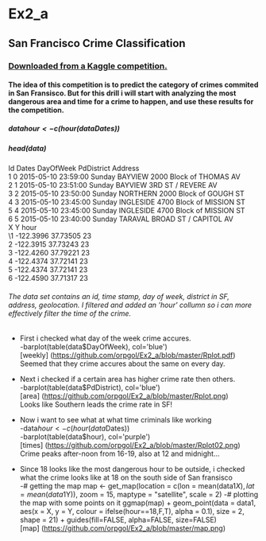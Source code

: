 # Ex2_a

## San Francisco Crime Classification
### [Downloaded from a Kaggle competition.](https://www.kaggle.com/c/sf-crime/data?test.csv.zip)
#### The idea of this competition is to predict the category of crimes commited in San Fransisco. But for this drill i will start with analyzing the most dangerous area and time for a crime to happen, and use these results for the competition.



##### data$hour <- c(hour(data$Dates))
##### head(data)


Id               Dates DayOfWeek PdDistrict                  Address <br>
1  0 2015-05-10 23:59:00    Sunday    BAYVIEW  2000 Block of THOMAS AV <br>
2  1 2015-05-10 23:51:00    Sunday    BAYVIEW       3RD ST / REVERE AV <br>
3  2 2015-05-10 23:50:00    Sunday   NORTHERN   2000 Block of GOUGH ST <br>
4  3 2015-05-10 23:45:00    Sunday  INGLESIDE 4700 Block of MISSION ST <br>
5  4 2015-05-10 23:45:00    Sunday  INGLESIDE 4700 Block of MISSION ST <br>
6  5 2015-05-10 23:40:00    Sunday    TARAVAL    BROAD ST / CAPITOL AV <br>
          X        Y hour <br>
\1 -122.3996 37.73505   23 <br>
2 -122.3915 37.73243   23 <br>
3 -122.4260 37.79221   23 <br>
4 -122.4374 37.72141   23 <br>
5 -122.4374 37.72141   23 <br>
6 -122.4590 37.71317   23 <br>

###### The data set contains an id, time stamp, day of week, district in SF, address, geolocation.  I filtered and added an 'hour' collumn so i can more effectively filter the time of the crime.


* First i checked what day of the week crime accures. <br>
-barplot(table(data$DayOfWeek), col='blue') <br>
[weekly] (https://github.com/orpgol/Ex2_a/blob/master/Rplot.pdf) <br>
  Seemed that they crime accures about the same on every day. <br>

* Next i checked if a certain area has higher crime rate then others. <br>
-barplot(table(data$PdDistrict), col='blue') <br>
[area] (https://github.com/orpgol/Ex2_a/blob/master/Rplot.png)<br>
  Looks like Southern leads the crime rate in SF! <br>

* Now i want to see what at what time criminals like working <br>
-data$hour <- c(hour(data$Dates)) <br>
-barplot(table(data$hour), col='purple') <br>
[times] (https://github.com/orpgol/Ex2_a/blob/master/Rplot02.png)<br>
  Crime peaks after-noon from 16-19, also at 12 and midnight...

* Since 18 looks like the most dangerous hour to be outside, i checked what the crime looks like at 18 on the south side of San fransisco <br>
-# getting the map
map <- get_map(location = c(lon = mean(data1$X), lat = mean(data1$Y)), zoom = 15,
               maptype = "satellite", scale = 2)
-# plotting the map with some points on it
ggmap(map) +
  geom_point(data = data1, aes(x = X, y = Y, colour = ifelse(hour==18,F,T), alpha = 0.1), size = 2, shape = 21) +  guides(fill=FALSE, alpha=FALSE, size=FALSE) <br>
[map] (https://github.com/orpgol/Ex2_a/blob/master/map.png)<br>

